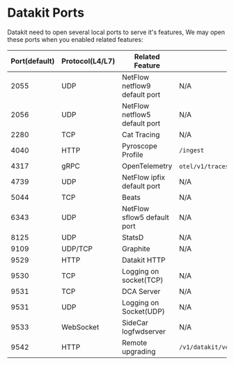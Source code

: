 # Datakit Ports

Datakit need to open several local ports to serve it's features, We may open these ports when you enabled related features:

| Port(default) | Protocol(L4/L7) | Related Feature                | Default route                             |
| ---           | ---             | ---                            |-------------------------------------------|
| 2055          | UDP             | NetFlow netflow9 default port  | N/A                                       |
| 2056          | UDP             | NetFlow netflow5 default port  | N/A                                       |
| 2280          | TCP             | Cat Tracing                    | N/A                                       |
| 4040          | HTTP            | Pyroscope Profile              | `/ingest`                                 |
| 4317          | gRPC            | OpenTelemetry                  | `otel/v1/traces`,`otel/v1/metrics`        |
| 4739          | UDP             | NetFlow ipfix default port     | N/A                                       |
| 5044          | TCP             | Beats                          | N/A                                       |
| 6343          | UDP             | NetFlow sflow5 default port    | N/A                                       |
| 8125          | UDP             | StatsD                         | N/A                                       |
| 9109          | UDP/TCP         | Graphite                       | N/A                                       |
| 9529          | HTTP            | Datakit HTTP                   |                                           |
| 9530          | TCP             | Logging on socket(TCP)         | N/A                                       |
| 9531          | TCP             | DCA Server                     | N/A                                       |
| 9531          | UDP             | Logging on Socket(UDP)         | N/A                                       |
| 9533          | WebSocket       | SideCar logfwdserver           | N/A                                       |
| 9542          | HTTP            | Remote upgrading               | `/v1/datakit/version,/v1/datakit/upgrade` |
